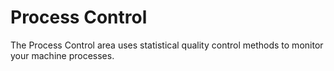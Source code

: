 # Process Control
The Process Control area uses statistical quality control methods to monitor your machine processes. 
